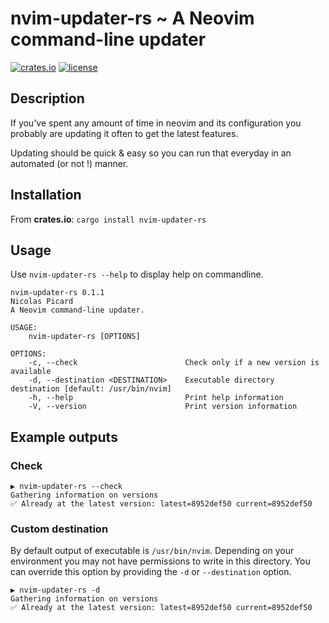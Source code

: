 # **nvim-updater-rs** ~ A Neovim command-line updater

[![crates.io](https://img.shields.io/crates/v/nvim-updater-rs)](https://crates.io/crates/nvim-updater-rs)
[![license](https://img.shields.io/crates/l/nvim-updater-rs)](https://github.com/olacin/nvim-updater-rs/blob/main/LICENSE)

## Description

If you've spent any amount of time in neovim and its configuration you probably are updating it often to get the latest features.

Updating should be quick & easy so you can run that everyday in an automated (or not !) manner.

## Installation

From **crates.io**: `cargo install nvim-updater-rs`

## Usage

Use `nvim-updater-rs --help` to display help on commandline.
```
nvim-updater-rs 0.1.1
Nicolas Picard
A Neovim command-line updater.

USAGE:
    nvim-updater-rs [OPTIONS]

OPTIONS:
    -c, --check                        Check only if a new version is available
    -d, --destination <DESTINATION>    Executable directory destination [default: /usr/bin/nvim]
    -h, --help                         Print help information
    -V, --version                      Print version information
```

## Example outputs

### Check

```
▶ nvim-updater-rs --check
Gathering information on versions
✅ Already at the latest version: latest=8952def50 current=8952def50
```

### Custom destination

By default output of executable is `/usr/bin/nvim`. Depending on your environment you may not have permissions to write in this directory. You can override this option by providing the `-d` or `--destination` option.

```
▶ nvim-updater-rs -d
Gathering information on versions
✅ Already at the latest version: latest=8952def50 current=8952def50
```
